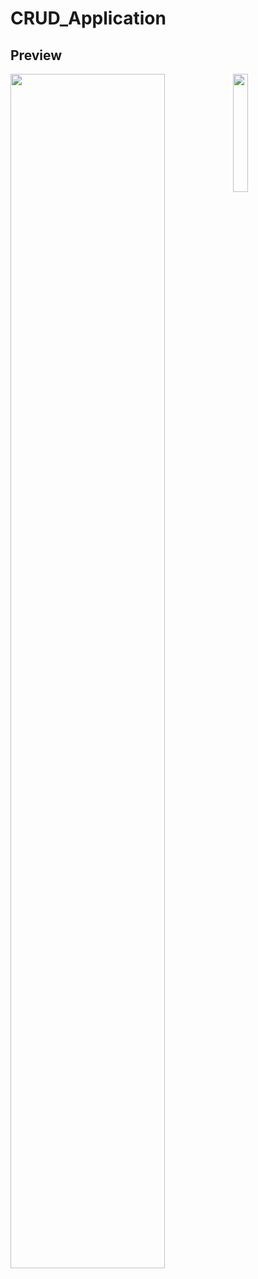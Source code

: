 # CRUD_Application

## Preview

<img align="left" width="70%" src="https://user-images.githubusercontent.com/98802437/181919815-4d114730-37c4-494c-bf0b-396a420f88e7.png" />
<img align="left" width="22%" src="https://user-images.githubusercontent.com/98802437/181919833-7643f913-54b2-485b-b2a5-640fa690f0b8.png" />
